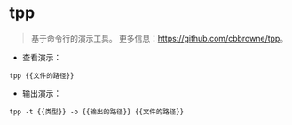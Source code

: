 # tpp

> 基于命令行的演示工具。
> 更多信息：<https://github.com/cbbrowne/tpp>。

- 查看演示：

`tpp {{文件的路径}}`

- 输出演示：

`tpp -t {{类型}} -o {{输出的路径}} {{文件的路径}}`